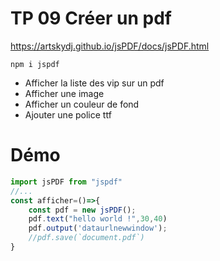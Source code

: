 # TP 09 Créer un pdf

https://artskydj.github.io/jsPDF/docs/jsPDF.html

```
npm i jspdf
```
- Afficher la liste des vip sur un pdf
- Afficher une image
- Afficher un couleur de fond
- Ajouter une police ttf

# Démo
```jsx
import jsPDF from "jspdf"
//...
const afficher=()=>{
    const pdf = new jsPDF();
    pdf.text("hello world !",30,40)
    pdf.output('dataurlnewwindow');
    //pdf.save(`document.pdf`)
}
```